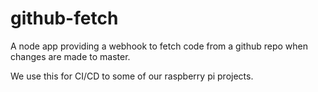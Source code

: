 # github-fetch
A node app providing a webhook to fetch code from a github repo when changes are made to master.

We use this for CI/CD to some of our raspberry pi projects.
